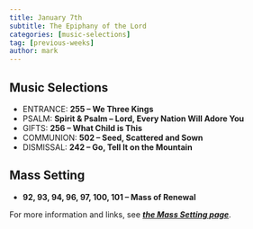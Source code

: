 ```yaml
---
title: January 7th 
subtitle: The Epiphany of the Lord
categories: [music-selections]
tag: [previous-weeks]
author: mark
---
```


## Music Selections

- ENTRANCE: **255 – We Three Kings**
- PSALM: **Spirit & Psalm – Lord, Every Nation Will Adore You**
- GIFTS: **256 – What Child is This**
- COMMUNION: **502 – Seed, Scattered and Sown**
- DISMISSAL: **242 – Go, Tell It on the Mountain**

## Mass Setting

- **92, 93, 94, 96, 97, 100, 101 – Mass of Renewal**

For more information and links, see _**[the Mass Setting page](/mass-setting/)**_.
